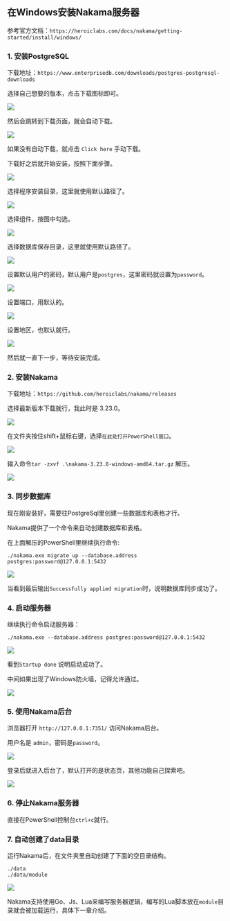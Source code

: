 ## 在Windows安装Nakama服务器

参考官方文档：`https://heroiclabs.com/docs/nakama/getting-started/install/windows/`

### 1. 安装PostgreSQL

下载地址：`https://www.enterprisedb.com/downloads/postgres-postgresql-downloads`

选择自己想要的版本，点击下载图标即可。

![](../../imgs/install/download_postgresql.jpg)

然后会跳转到下载页面，就会自动下载。

![](../../imgs/install/downloading_postgresql.jpg)

如果没有自动下载，就点击 `Click here` 手动下载。

下载好之后就开始安装，按照下面步骤。

![](../../imgs/install/postgresql_install_wizard_step_1.jpg)

选择程序安装目录，这里就使用默认路径了。

![](../../imgs/install/postgresql_install_wizard_step_2_install_dir.jpg)

选择组件，按图中勾选。

![](../../imgs/install/postgresql_install_wizard_step_3_components.jpg)

选择数据库保存目录，这里就使用默认路径了。

![](../../imgs/install/postgresql_install_wizard_step_4_data_dir.jpg)

设置默认用户的密码，默认用户是`postgres`，这里密码就设置为`password`。

![](../../imgs/install/postgresql_install_wizard_step_5_default_password.jpg)

设置端口，用默认的。

![](../../imgs/install/postgresql_install_wizard_step_6_default_port.jpg)

设置地区，也默认就行。

![](../../imgs/install/postgresql_install_wizard_step_7_default_locale.jpg)

然后就一直下一步，等待安装完成。

### 2. 安装Nakama

下载地址：`https://github.com/heroiclabs/nakama/releases`

选择最新版本下载就行，我此时是 3.23.0。

![](../../imgs/install/download_nakama.jpg)

在文件夹按住shift+鼠标右键，选择`在此处打开PowerShell窗口`。

![](../../imgs/install/open_powershell.jpg)

输入命令`tar -zxvf .\nakama-3.23.0-windows-amd64.tar.gz` 解压。

![](../../imgs/install/tar_unzip.jpg)


### 3. 同步数据库

现在刚安装好，需要往PostgreSql里创建一些数据库和表格才行。

Nakama提供了一个命令来自动创建数据库和表格。

在上面解压的PowerShell里继续执行命令:

`./nakama.exe migrate up --database.address postgres:password@127.0.0.1:5432`

![](../../imgs/install/migrate_sql.jpg)

当看到最后输出`Successfully applied migration`时，说明数据库同步成功了。

### 4. 启动服务器

继续执行命令启动服务器：

`./nakama.exe --database.address postgres:password@127.0.0.1:5432`

![](../../imgs/install/startup_done.jpg)

看到`Startup done` 说明启动成功了。

中间如果出现了Windows防火墙，记得允许通过。

![](../../imgs/install/firewall.jpg)


### 5. 使用Nakama后台

浏览器打开 `http://127.0.0.1:7351/` 访问Nakama后台。

用户名是 `admin`，密码是`password`。

![](../../imgs/install/nakama_web_login.jpg)

登录后就进入后台了，默认打开的是状态页，其他功能自己探索吧。

![](../../imgs/install/nakama_web_console.jpg)


### 6. 停止Nakama服务器

直接在PowerShell控制台`ctrl+c`就行。

### 7. 自动创建了data目录

运行Nakama后，在文件夹里自动创建了下面的空目录结构。

```text
./data
./data/module
```

![](../../imgs/install/auto_create_data_dir.jpg)

Nakama支持使用Go、Js、Lua来编写服务器逻辑，编写的Lua脚本放在`module`目录就会被加载运行，具体下一章介绍。
